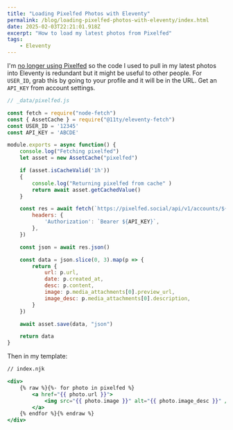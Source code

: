 ```yaml
---
title: "Loading Pixelfed Photos with Eleventy"
permalink: /blog/loading-pixelfed-photos-with-eleventy/index.html
date: 2025-02-03T22:21:01.918Z
excerpt: "How to load my latest photos from Pixelfed"
tags:
    - Eleventy
---
```


I'm [no longer using Pixelfed](https://rknight.me/blog/doubts-about-pixelfed/) so the code I used to pull in my latest photos into Eleventy is redundant but it might be useful to other people. For `USER_ID`, grab this by going to your profile and it will be in the URL. Get an `API_KEY` from account settings. 

```js
// _data/pixelfed.js

const fetch = require("node-fetch")
const { AssetCache } = require("@11ty/eleventy-fetch")
const USER_ID = '12345'
const API_KEY = 'ABCDE'

module.exports = async function() {
    console.log("Fetching pixelfed")
    let asset = new AssetCache("pixelfed")

    if (asset.isCacheValid('1h'))
    {
        console.log("Returning pixelfed from cache" )
        return await asset.getCachedValue()
    }

    const res = await fetch(`https://pixelfed.social/api/v1/accounts/${USER_ID}/statuses`, {
        headers: {
            'Authorization': `Bearer ${API_KEY}`,
        },
    })

    const json = await res.json()

    const data = json.slice(0, 3).map(p => {
        return {
            url: p.url,
            date: p.created_at,
            desc: p.content,
            image: p.media_attachments[0].preview_url,
            image_desc: p.media_attachments[0].description,
        }
    })

    await asset.save(data, "json")

    return data
}
```

Then in my template:

```handlebars
// index.njk

<div>
	{% raw %}{%- for photo in pixelfed %}
		<a href="{{ photo.url }}">
			<img src="{{ photo.image }}" alt="{{ photo.image_desc }}" />
		</a>
	{% endfor %}{% endraw %}
</div>
```